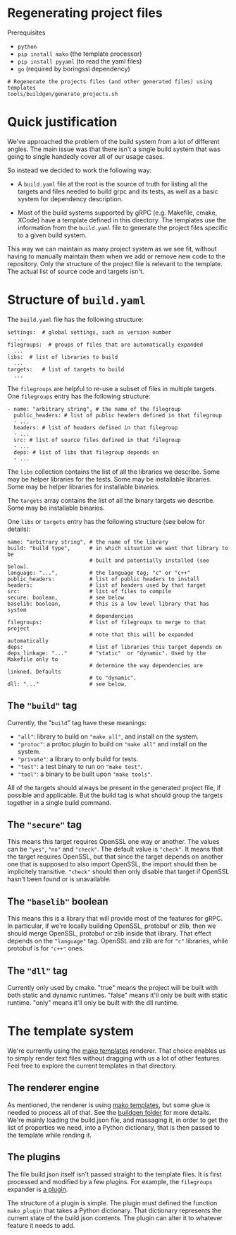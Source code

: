 # Regenerating project files

Prerequisites
- `python`
- `pip install mako` (the template processor)
- `pip install pyyaml` (to read the yaml files)
- `go` (required by boringssl dependency)

```
# Regenerate the projects files (and other generated files) using templates
tools/buildgen/generate_projects.sh
```

# Quick justification

We've approached the problem of the build system from a lot of different
angles. The main issue was that there isn't a single build system that
was going to single handedly cover all of our usage cases.

So instead we decided to work the following way:

* A `build.yaml` file at the root is the source of truth for listing all the
targets and files needed to build grpc and its tests, as well as a basic system
for dependency description.

* Most of the build systems supported by gRPC (e.g. Makefile, cmake, XCode) have a template defined in this directory. The templates use the information from the `build.yaml` file to generate the project files specific to a given build system.

This way we can maintain as many project system as we see fit, without having
to manually maintain them when we add or remove new code to the repository.
Only the structure of the project file is relevant to the template. The actual
list of source code and targets isn't.

# Structure of `build.yaml`

The `build.yaml` file has the following structure:

```
settings:  # global settings, such as version number
  ...
filegroups:  # groups of files that are automatically expanded
  ...
libs:  # list of libraries to build
  ...
targets:   # list of targets to build
  ...
```

The `filegroups` are helpful to re-use a subset of files in multiple targets.
One `filegroups` entry has the following structure:

```
- name: "arbitrary string", # the name of the filegroup
  public_headers: # list of public headers defined in that filegroup
  - ...
  headers: # list of headers defined in that filegroup
  - ...
  src: # list of source files defined in that filegroup
  - ...
  deps: # list of libs that filegroup depends on
  - ...
```

The `libs` collection contains the list of all the libraries we describe. Some may be
helper libraries for the tests. Some may be installable libraries. Some may be
helper libraries for installable binaries.

The `targets` array contains the list of all the binary targets we describe. Some may
be installable binaries.

One `libs` or `targets` entry has the following structure (see below for
details):

```
name: "arbitrary string", # the name of the library
build: "build type",      # in which situation we want that library to be
                          # built and potentially installed (see below).
language: "...",          # the language tag; "c" or "c++"
public_headers:           # list of public headers to install
headers:                  # list of headers used by that target
src:                      # list of files to compile
secure: boolean,          # see below
baselib: boolean,         # this is a low level library that has system
                          # dependencies
filegroups:               # list of filegroups to merge to that project
                          # note that this will be expanded automatically
deps:                     # list of libraries this target depends on
deps_linkage: "..."       # "static"  or "dynamic". Used by the Makefile only to
                          # determine the way dependencies are linkned. Defaults
                          # to "dynamic".
dll: "..."                # see below.
```

## The `"build"` tag

Currently, the "`build`" tag have these meanings:

* `"all"`: library to build on `"make all"`, and install on the system.
* `"protoc"`: a protoc plugin to build on `"make all"` and install on the system.
* `"private"`: a library to only build for tests.
* `"test"`: a test binary to run on `"make test"`.
* `"tool"`: a binary to be built upon `"make tools"`.

All of the targets should always be present in the generated project file, if
possible and applicable. But the build tag is what should group the targets
together in a single build command.


## The `"secure"` tag

This means this target requires OpenSSL one way or another. The values can be
`"yes"`, `"no"` and `"check"`. The default value is `"check"`. It means that
the target requires OpenSSL, but that since the target depends on another one
that is supposed to also import OpenSSL, the import should then be implicitely
transitive. `"check"` should then only disable that target if OpenSSL hasn't
been found or is unavailable.

## The `"baselib"` boolean

This means this is a library that will provide most of the features for gRPC.
In particular, if we're locally building OpenSSL, protobuf or zlib, then we
should merge OpenSSL, protobuf or zlib inside that library. That effect depends
on the `"language"` tag. OpenSSL and zlib are for `"c"` libraries, while
protobuf is for `"c++"` ones.

## The `"dll"` tag

Currently only used by cmake. "true" means the project will be
built with both static and dynamic runtimes. "false" means it'll only be built
with static runtime. "only" means it'll only be built with the dll runtime.


# The template system

We're currently using the [mako templates](http://www.makotemplates.org/)
renderer. That choice enables us to simply render text files without dragging
with us a lot of other features. Feel free to explore the current templates
in that directory.

## The renderer engine

As mentioned, the renderer is using [mako templates](http://www.makotemplates.org/),
but some glue is needed to process all of that. See the [buildgen folder](../tools/buildgen)
for more details. We're mainly loading the build.json file, and massaging it,
in order to get the list of properties we need, into a Python dictionary, that
is then passed to the template while rending it.

## The plugins

The file build.json itself isn't passed straight to the template files. It is
first processed and modified by a few plugins. For example, the `filegroups`
expander is [a plugin](../tools/buildgen/plugins/expand_filegroups.py).

The structure of a plugin is simple. The plugin must defined the function
`mako_plugin` that takes a Python dictionary. That dictionary represents the
current state of the build.json contents. The plugin can alter it to whatever
feature it needs to add.
